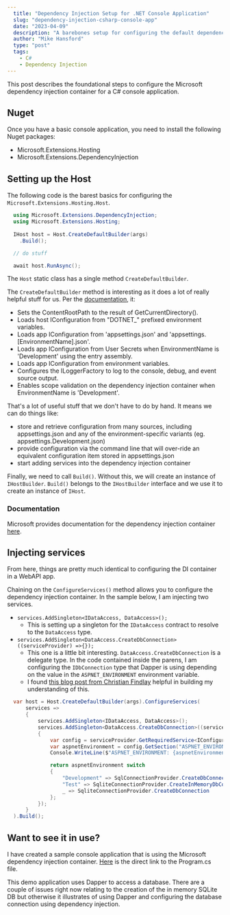 ```yaml
---
  title: "Dependency Injection Setup for .NET Console Application"
  slug: "dependency-injection-csharp-console-app"
  date: "2023-04-09"
  description: "A barebones setup for configuring the default dependency injection container in a C# console app."
  author: "Mike Hansford"
  type: "post"
  tags:
    - C#
    - Dependency Injection
---
```

This post describes the foundational steps to configure the Microsoft dependency injection container for a C# console application.

## Nuget
Once you have a basic console application, you need to install the following Nuget packages:
* Microsoft.Extensions.Hosting
* Microsoft.Extensions.DependencyInjection

## Setting up the Host
The following code is the barest basics for configuring the ```Microsoft.Extensions.Hosting.Host```.

```csharp
  using Microsoft.Extensions.DependencyInjection;
  using Microsoft.Extensions.Hosting;
  
  IHost host = Host.CreateDefaultBuilder(args)
    .Build();

  // do stuff

  await host.RunAsync();
```
The ```Host``` static class has a single method ```CreateDefaultBuilder```. 

The ```CreateDefaultBuilder``` method is interesting as it does a lot of really helpful stuff for us. Per the [documentation](https://learn.microsoft.com/en-us/dotnet/api/microsoft.extensions.hosting.host.createdefaultbuilder), it:
*    Sets the ContentRootPath to the result of GetCurrentDirectory().
*    Loads host IConfiguration from "DOTNET_" prefixed environment variables.
*    Loads app IConfiguration from 'appsettings.json' and 'appsettings.[EnvironmentName].json'.
*    Loads app IConfiguration from User Secrets when EnvironmentName is 'Development' using the entry assembly.
*    Loads app IConfiguration from environment variables.
*    Configures the ILoggerFactory to log to the console, debug, and event source output.
*    Enables scope validation on the dependency injection container when EnvironmentName is 'Development'.

That's a lot of useful stuff that we don't have to do by hand. It means we can do things like:
* store and retrieve configuration from many sources, including appsettings.json and any of the environment-specific variants (eg. appsettings.Development.json)
* provide configuration via the command line that will over-ride an equivalent configuration item stored in appsettings.json
* start adding services into the dependency injection container

Finally, we need to call ```Build()```. Without this, we will create an instance of ```IHostBuilder```. ```Build()``` belongs to the ```IHostBuilder``` interface and we use it to create an instance of ```IHost```. 

### Documentation
Microsoft provides documentation for the dependency injection container [here](https://learn.microsoft.com/en-us/dotnet/core/extensions/dependency-injection).

## Injecting services
From here, things are pretty much identical to configuring the DI container in a WebAPI app. 

Chaining on the ```ConfigureServices()``` method allows you to configure the dependency injection container. In the sample below, I am injecting two services.
* ```services.AddSingleton<IDataAccess, DataAccess>();```
  * This is setting up a singleton for the ```IDataAccess``` contract to resolve to the ```DataAccess``` type.
* ```services.AddSingleton<DataAccess.CreateDbConnection>((serviceProvider) =>{});```
  * This one is a little bit interesting. ```DataAccess.CreateDbConnection``` is a delegate type. In the code contained inside the parens, I am configuring the ```IDbConnection``` type that Dapper is using depending on the value in the ```ASPNET_ENVIRONMENT``` environment variable.
  * I found [this blog post from Christian Findlay](https://www.christianfindlay.com/blog/c-delegates-with-ioc-containers-and-dependency-injection) helpful in building my understanding of this.

```csharp
  var host = Host.CreateDefaultBuilder(args).ConfigureServices(
      services =>
      {
          services.AddSingleton<IDataAccess, DataAccess>();
          services.AddSingleton<DataAccess.CreateDbConnection>((serviceProvider) =>
          {
              var config = serviceProvider.GetRequiredService<IConfiguration>();
              var aspnetEnvironment = config.GetSection("ASPNET_ENVIRONMENT").Value;
              Console.WriteLine($"ASPNET_ENVIRONMENT: {aspnetEnvironment}");

              return aspnetEnvironment switch
              {
                  "Development" => SqlConnectionProvider.CreateDbConnection,
                  "Test" => SqliteConnectionProvider.CreateInMemoryDbConnection,
                  _ => SqliteConnectionProvider.CreateDbConnection
              };
          });
      }
  ).Build();

```

## Want to see it in use?
I have created a sample console application that is using the Microsoft dependency injection container. [Here](https://github.com/mikehans/TodoList-sql2/blob/master/TodoList-SQL2/Program.cs) is the direct link to the Program.cs file.

This demo application uses Dapper to access a database. There are a couple of issues right now relating to the creation of the in memory SQLite DB but otherwise it illustrates of using Dapper and configuring the database connection using dependency injection.